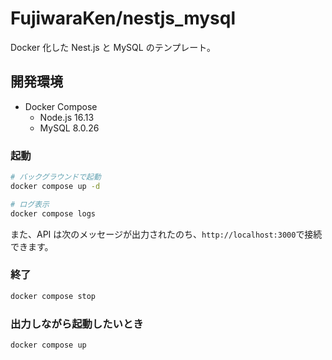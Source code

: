 # FujiwaraKen/nestjs_mysql

Docker 化した Nest.js と MySQL のテンプレート。

## 開発環境

- Docker Compose
  - Node.js 16.13
  - MySQL 8.0.26

### 起動

```sh
# バックグラウンドで起動
docker compose up -d

# ログ表示
docker compose logs
```

また、API は次のメッセージが出力されたのち、`http://localhost:3000`で接続できます。

### 終了

```sh
docker compose stop
```

### 出力しながら起動したいとき

```sh
docker compose up
```
